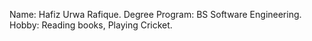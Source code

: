 Name: Hafiz Urwa Rafique.
Degree Program: BS Software Engineering.
Hobby: Reading books, Playing Cricket.

